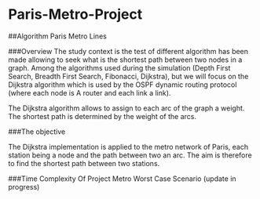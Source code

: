 # Paris-Metro-Project

##Algorithm Paris Metro Lines

###Overview
The study context is the test of different algorithm has been made allowing to seek what is the shortest path between two nodes in a graph. Among the algorithms used during the simulation (Depth First Search, Breadth First Search, Fibonacci, Dijkstra), but we will focus on the Dijkstra algorithm which is used by the OSPF dynamic routing protocol (where each node is A router and each link a link).

The Dijkstra algorithm allows to assign to each arc of the graph a weight. The shortest path is determined by the weight of the arcs.

###The objective

The Dijkstra implementation is applied to the metro network of Paris, each station being a node and the path between two an arc. The aim is therefore to find the shortest path between two stations.

###Time Complexity Of Project Metro
Worst Case Scenario (update in progress)
